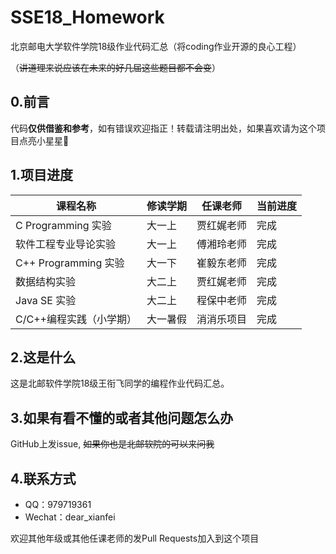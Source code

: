 # SSE18_Homework
北京邮电大学软件学院18级作业代码汇总（将coding作业开源的良心工程）

（~~讲道理来说应该在未来的好几届这些题目都不会变~~）

## 0.前言
代码**仅供借鉴和参考**，如有错误欢迎指正！转载请注明出处，如果喜欢请为这个项目点亮小星星🌟

## 1.项目进度
课程名称 | 修读学期 | 任课老师 | 当前进度
------------ | ------------- | ------------- | -------------
C Programming 实验 | 大一上 | 贾红娓老师 | 完成
软件工程专业导论实验 | 大一上 | 傅湘玲老师 | 完成
C++ Programming 实验 | 大一下 | 崔毅东老师 | 完成
数据结构实验 | 大二上 | 贾红娓老师 | 完成
Java SE 实验 | 大二上 | 程保中老师 | 完成
C/C++编程实践（小学期）| 大一暑假 | 消消乐项目 | 完成

## 2.这是什么
这是北邮软件学院18级王衔飞同学的编程作业代码汇总。

## 3.如果有看不懂的或者其他问题怎么办
GitHub上发issue, ~~如果你也是北邮软院的可以来问我~~

## 4.联系方式
- QQ：979719361
- Wechat：dear_xianfei

欢迎其他年级或其他任课老师的发Pull Requests加入到这个项目
